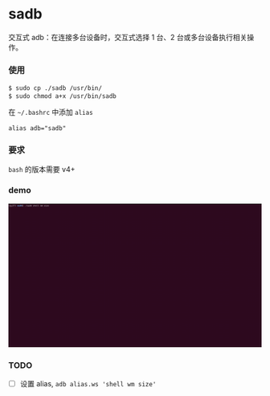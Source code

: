 # sadb

交互式 adb：在连接多台设备时，交互式选择 1 台、2 台或多台设备执行相关操作。

### 使用
```
$ sudo cp ./sadb /usr/bin/
$ sudo chmod a+x /usr/bin/sadb
```
在 `~/.bashrc` 中添加 `alias`
```
alias adb="sadb"
```

### 要求

`bash` 的版本需要 v4+


### demo
![](https://raw.githubusercontent.com/UncleBrook/sadb/main/screenshot/demo_0.gif)



### TODO
- [ ] 设置 alias, `adb alias.ws 'shell wm size'`
